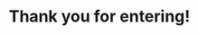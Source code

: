---
layout: entered
id: entered
nav: false

title: Thank you for entering!
intro: Now don’t miss the latest looks at FatFace, perfect for those last-minute getaways and wardrobe refreshes…
cta:
  text: Visit Now
  link: https://www.fatface.com/newin?dtm_channel=REF&dtm_source=SecEscPostComp&dtm_campaign=Winter&dtm_content=newin
---